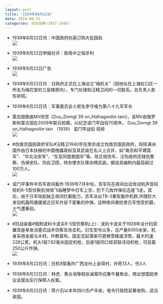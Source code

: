 ```yaml
---
layout: post
title: "1939年08月22日"
date: 2014-08-22
categories: 抗日战争(1937-1945)
---
```


<meta name="referrer" content="no-referrer" />

- 1939年8月22日讯：中国政府向英订购大批路轨 <br/><img src="https://ww3.sinaimg.cn/large/aca367d8jw1ejlsars9eyj209p06ut9v.jpg" />

- 1939年8月22日申报社评：欧局中之匈牙利 <br/><img src="https://ww4.sinaimg.cn/large/aca367d8jw1ejlqjsb3v5j20t10yhh98.jpg" />

- 1939年8月22日广告 <br/><img src="https://ww1.sinaimg.cn/large/aca367d8jw1ejlotrcl24j20nx0h97ah.jpg" />

- 1939年8月22日讯：日政府正式在上海设立“梅机关”（因地址在上海虹口区一所名为梅花堂的三层楼房内），专门处理和汪精卫间的一切联系。总负责人影佐祯昭。 

- 1939年8月22日讯：军事委员会人呢名李守维为第八十九军军长 

- 蒙古国歌曲MV欣赏《Duu_Domgt 39 on_Halhagooliin tain》，该MV由俄罗斯和蒙古国在2009年联合拍摄，以纪念诺门罕战役70周年。 Duu_Domgt 39 on_Halhagooliin tain （1939）  诺门罕战役    视频 <br/><img src="https://ww3.sinaimg.cn/large/aca367d8jw1ejlbtgmemmj208c06vt8u.jpg" />

- #伪南京国民政府军队#汪精卫1940年在南京成立伪南京国民政府，将除满洲国外由日本扶植的中国傀儡政权及其武装在名义上合并，如“南京和平建国军”、“华北治安军”、“东亚同盟救国军”等。除正规伪军，汪伪政府还辖伪警察、伪保安队、伪自卫团、特务便衣队等杂牌武装。据说其编制内最高超过100万人。 <br/><img src="https://ww3.sinaimg.cn/large/aca367d8jw1ejla35vhxuj20ay0z145b.jpg" />

- 诺门罕事件中苏军夜间轰炸:1939年7月中旬，苏军先在夜间出动发动机声音较轻的R-5型侦察机悄悄飞临睡梦中日军上空，扔下几枚炸弹后迅速飞走。其后，由于日军陆航缺乏夜间拦截能力，苏军派出TB-3重型轰炸机群,伴随巨大发动机轰鸣缓缓接近日军并投下密集的炸弹。这种夜间袭扰使日军饱受折磨，士气遭重创。 <br/><img src="https://ww1.sinaimg.cn/large/aca367d8jw1ejl8d1ffovj20dc0e1dhf.jpg" />

- #抗战装备#俄制波利卡波夫R-5型侦察机(上)：波利卡波夫于1928年设计的双翼双座单发活塞式战术侦察及攻击机，衍生型号众多，总产量6000余架，机身采用金属与木材，外敷蒙布，固定式起落架可更换雪橇或浮筒，最大时速228公里。机头1挺7.62毫米固定机枪，后座1挺同口径双联活动机枪，可挂载250公斤炸弹。 <br/><img src="https://ww4.sinaimg.cn/large/aca367d8jw1ejl6m863nij20b40cxjt0.jpg" />

- 1939年8月22日讯：日机9架轰炸广西龙州上金荷村，炸死13人，伤3人 

- 1939年8月22日讯：林虎、黄炎培等假张澜寓所召集午餐聚会，商议想国民参议会提出实行保障人权案。 

- 1939年8月22日讯：蒋介石以本年四川农产丰收，电令行政院妥筹收购，适当收囤。 

